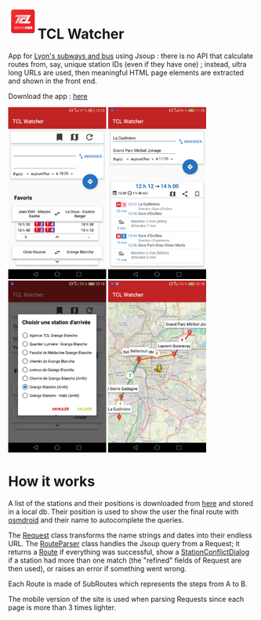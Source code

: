 <img align="left" src="app/src/main/res/drawable/appicon.png" height="60" width="60">

# TCL Watcher


App for [Lyon's subways and bus](http://tcl.fr/) using Jsoup : there is no API that calculate routes from, say, unique station IDs (even if they have one) ; instead, ultra long URLs are used, then meaningful HTML page elements are extracted and shown in the front end.

Download the app : [here](https://github.com/eviallet/TCLWatcher/releases/tag/v1.0.2)

<img src="screenshots/homepage.png" height="350" width="200"> <img src="screenshots/route.png" height="350" width="200"> <img src="screenshots/conflict.png" height="350" width="200"> <img src="screenshots/map.png" height="350" width="200"> 


# How it works

A list of the stations and their positions is downloaded from [here](https://download.data.grandlyon.com/wfs/rdata?SERVICE=WFS&VERSION=2.0.0&outputformat=GEOJSON&maxfeatures=100000&request=GetFeature&typename=tcl_sytral.tclarret) and stored in a local db. Their position is used to show the user the final route with [osmdroid](https://github.com/osmdroid/osmdroid) and their name to autocomplete the queries.

The [Request](app/src/main/java/com/gueg/tclwatcher/routes/Request.kt) class transforms the name strings and dates into their endless URL.
The [RouteParser](app/src/main/java/com/gueg/tclwatcher/routes/RouteParser.kt) class handles the Jsoup query from a Request; it returns a [Route](app/src/main/java/com/gueg/tclwatcher/routes/Route.kt) if everything was successful, show a [StationConflictDialog](app/src/main/java/com/gueg/tclwatcher/stations/StationConflictDialog.kt) if a station had more than one match (the "refined" fields of Request are then used), or raises an error if something went wrong.

Each Route is made of SubRoutes which represents the steps from A to B.

The mobile version of the site is used when parsing Requests since each page is more than 3 times lighter.

